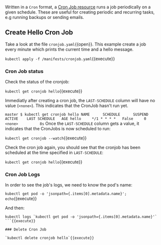 Written in a `Cron` format, a [Cron Job resource](https://kubernetes.io/docs/concepts/workloads/controllers/cron-jobs/) runs a job periodically on a given schedule. These are useful for creating periodic and recurring tasks, e.g running backups or sending emails.

## Create Hello Cron Job

Take a look at the file `cronjob.yaml`{{open}}. This example create a job every minute which prints the current time and a hello message.

`kubectl apply -f /manifests/cronjob.yaml`{{execute}}

### Cron Job status

Check the status of the cronjob:

`kubectl get cronjob hello`{{execute}}

Immediatly after creating a cron job, the `LAST-SCHEDULE` column will have no value (`<none>`). This indicates that the CronJob hasn't run yet.

`
master $ kubectl get cronjob hello
NAME      SCHEDULE      SUSPEND   ACTIVE    LAST SCHEDULE   AGE
hello     */1 * * * *   False     0         <none>          8s
`
Once the `LAST-SCHEDULE` column gets a value, it indicates that the CronJobs is now scheduled to run:

`kubectl get cronjob --watch`{{execute}}

Check the cron job again, you should see that the cronjob has been scheduled at the time specified in `LAST-SCHEDULE`:

`kubectl get cronjob hello`{{execute}}

### Cron Job Logs

In order to see the job's logs, we need to know the pod's name:

`kubectl get pod -o 'jsonpath={.items[0].metadata.name}'; echo`{{execute}}

And then:

```
kubectl logs `kubectl get pod -o 'jsonpath={.items[0].metadata.name}'`
```{{execute}}

### Delete Cron Job

`kubectl delete cronjob hello`{{execute}}

